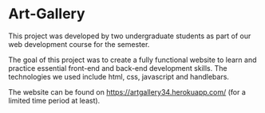 # Art-Gallery

This project was developed by two undergraduate students as part of our web development course for the semester.

The goal of this project was to create a fully functional website to learn and practice essential front-end and back-end development skills. The technologies we used include html, css, javascript and handlebars.

The website can be found on https://artgallery34.herokuapp.com/ (for a limited time period at least).